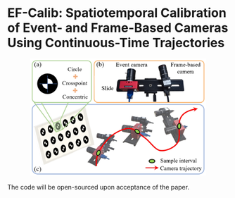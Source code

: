 # EF-Calib: Spatiotemporal Calibration of Event- and Frame-Based Cameras Using Continuous-Time Trajectories

<center>
    <img src="./asset/overview.png" alt="overview image" width="400">
</center>

The code will be open-sourced upon acceptance of the paper.
